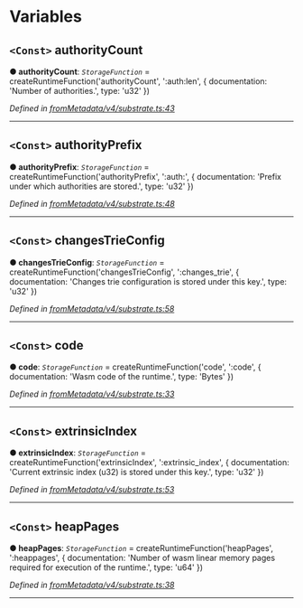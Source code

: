 

# Variables

<a id="authoritycount"></a>

## `<Const>` authorityCount

**● authorityCount**: *`StorageFunction`* =  createRuntimeFunction('authorityCount', ':auth:len', {
  documentation: 'Number of authorities.',
  type: 'u32'
})

*Defined in [fromMetadata/v4/substrate.ts:43](https://github.com/polkadot-js/api/blob/a037cab/packages/type-storage/src/fromMetadata/v4/substrate.ts#L43)*

___
<a id="authorityprefix"></a>

## `<Const>` authorityPrefix

**● authorityPrefix**: *`StorageFunction`* =  createRuntimeFunction('authorityPrefix', ':auth:', {
  documentation: 'Prefix under which authorities are stored.',
  type: 'u32'
})

*Defined in [fromMetadata/v4/substrate.ts:48](https://github.com/polkadot-js/api/blob/a037cab/packages/type-storage/src/fromMetadata/v4/substrate.ts#L48)*

___
<a id="changestrieconfig"></a>

## `<Const>` changesTrieConfig

**● changesTrieConfig**: *`StorageFunction`* =  createRuntimeFunction('changesTrieConfig', ':changes_trie', {
  documentation: 'Changes trie configuration is stored under this key.',
  type: 'u32'
})

*Defined in [fromMetadata/v4/substrate.ts:58](https://github.com/polkadot-js/api/blob/a037cab/packages/type-storage/src/fromMetadata/v4/substrate.ts#L58)*

___
<a id="code"></a>

## `<Const>` code

**● code**: *`StorageFunction`* =  createRuntimeFunction('code', ':code', {
  documentation: 'Wasm code of the runtime.',
  type: 'Bytes'
})

*Defined in [fromMetadata/v4/substrate.ts:33](https://github.com/polkadot-js/api/blob/a037cab/packages/type-storage/src/fromMetadata/v4/substrate.ts#L33)*

___
<a id="extrinsicindex"></a>

## `<Const>` extrinsicIndex

**● extrinsicIndex**: *`StorageFunction`* =  createRuntimeFunction('extrinsicIndex', ':extrinsic_index', {
  documentation: 'Current extrinsic index (u32) is stored under this key.',
  type: 'u32'
})

*Defined in [fromMetadata/v4/substrate.ts:53](https://github.com/polkadot-js/api/blob/a037cab/packages/type-storage/src/fromMetadata/v4/substrate.ts#L53)*

___
<a id="heappages"></a>

## `<Const>` heapPages

**● heapPages**: *`StorageFunction`* =  createRuntimeFunction('heapPages', ':heappages', {
  documentation: 'Number of wasm linear memory pages required for execution of the runtime.',
  type: 'u64'
})

*Defined in [fromMetadata/v4/substrate.ts:38](https://github.com/polkadot-js/api/blob/a037cab/packages/type-storage/src/fromMetadata/v4/substrate.ts#L38)*

___

